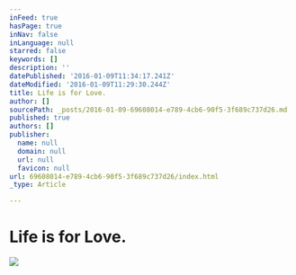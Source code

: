 ```yaml
---
inFeed: true
hasPage: true
inNav: false
inLanguage: null
starred: false
keywords: []
description: ''
datePublished: '2016-01-09T11:34:17.241Z'
dateModified: '2016-01-09T11:29:30.244Z'
title: Life is for Love.
author: []
sourcePath: _posts/2016-01-09-69608014-e789-4cb6-90f5-3f689c737d26.md
published: true
authors: []
publisher:
  name: null
  domain: null
  url: null
  favicon: null
url: 69608014-e789-4cb6-90f5-3f689c737d26/index.html
_type: Article

---
```

# Life is for Love.
![](https://s3-us-west-2.amazonaws.com/the-grid-img/p/8ed694b379cabf44380e4a03ac018e1d60978010.jpg)